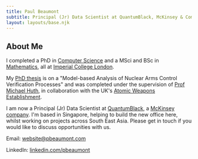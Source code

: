 ```yaml
---
title: Paul Beaumont
subtitle: Principal (Jr) Data Scientist at QuantumBlack, McKinsey & Company
layout: layouts/base.njk
---
```


## About Me

I completed a PhD in <a href="http://www.imperial.ac.uk/computing">Computer Science</a> and a MSci and BSc in <a href="http://www.imperial.ac.uk/mathematics">Mathematics</a>, all at <a href="https://www.imperial.ac.uk">Imperial College London</a>. 

My <a href="http://hdl.handle.net/10044/1/54653">PhD thesis</a> is on a "Model-based Analysis of Nuclear Arms Control Verification Processes" and was completed under the supervision of <a href="https://www.doc.ic.ac.uk/~mrh/">Prof Michael Huth</a>, in collaboration with the UK's <a href="http://www.awe.co.uk/">Atomic Weapons Establishment</a>.

I am now a Principal (Jr) Data Scientist at <a href="https://www.quantumblack.com/">QuantumBlack</a>, a <a href="https://www.mckinsey.com/">McKinsey company</a>. I'm based in Singapore, helping to build the new office here, whilst working on projects across South East Asia. Please get in touch if you would like to discuss opportunities with us.

Email: <a href="mailto:website@pbeaumont.com">website@pbeaumont.com</a>

LinkedIn: <a href="https://uk.linkedin.com/in/pbeaumont">linkedin.com/pbeaumont</a>
